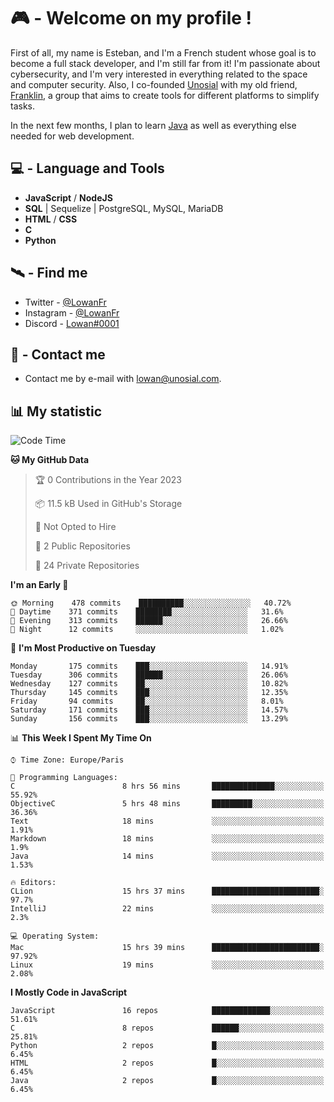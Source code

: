 # 🎮 - Welcome on my profile !
First of all, my name is Esteban, and I'm a French student whose goal is to become a full stack developer, and I'm still far from it!
I'm passionate about cybersecurity, and I'm very interested in everything related to the space and computer security.
Also, I co-founded [Unosial](https://github.com/Unosial) with my old friend, [Franklin](https://github.com/AbaFranklin/), a group that aims to create tools for different platforms to simplify tasks. 

In the next few months, I plan to learn [Java](https://www.java.com/) as well as everything else needed for web development.




## 💻 - Language and Tools
- **JavaScript** / **NodeJS**
- **SQL** | Sequelize | PostgreSQL, MySQL, MariaDB
- **HTML** / **CSS**
- **C**
- **Python**

## 🛰️ - Find me

 - Twitter - [@LowanFr](https://twitter.com/LowanFr/)
 - Instagram - [@LowanFr](https://instagram.com/LowanFr)
 - Discord -  [Lowan#0001](https://unosial.bio/Lowan)
 
## 📡 - Contact me
 - Contact me by e-mail with [lowan@unosial.com](mailto:lowan@unosial.com).

## 📊 My statistic
<!--START_SECTION:waka-->
![Code Time](http://img.shields.io/badge/Code%20Time-242%20hrs%2011%20mins-blue)

**🐱 My GitHub Data** 

> 🏆 0 Contributions in the Year 2023
 > 
> 📦 11.5 kB Used in GitHub's Storage 
 > 
> 🚫 Not Opted to Hire
 > 
> 📜 2 Public Repositories 
 > 
> 🔑 24 Private Repositories  
 > 
**I'm an Early 🐤** 

```text
🌞 Morning    478 commits    ██████████░░░░░░░░░░░░░░░   40.72% 
🌆 Daytime    371 commits    ████████░░░░░░░░░░░░░░░░░   31.6% 
🌃 Evening    313 commits    ██████░░░░░░░░░░░░░░░░░░░   26.66% 
🌙 Night      12 commits     ░░░░░░░░░░░░░░░░░░░░░░░░░   1.02%

```
📅 **I'm Most Productive on Tuesday** 

```text
Monday       175 commits    ███░░░░░░░░░░░░░░░░░░░░░░   14.91% 
Tuesday      306 commits    ██████░░░░░░░░░░░░░░░░░░░   26.06% 
Wednesday    127 commits    ██░░░░░░░░░░░░░░░░░░░░░░░   10.82% 
Thursday     145 commits    ███░░░░░░░░░░░░░░░░░░░░░░   12.35% 
Friday       94 commits     ██░░░░░░░░░░░░░░░░░░░░░░░   8.01% 
Saturday     171 commits    ███░░░░░░░░░░░░░░░░░░░░░░   14.57% 
Sunday       156 commits    ███░░░░░░░░░░░░░░░░░░░░░░   13.29%

```


📊 **This Week I Spent My Time On** 

```text
⌚︎ Time Zone: Europe/Paris

💬 Programming Languages: 
C                        8 hrs 56 mins       ██████████████░░░░░░░░░░░   55.92% 
ObjectiveC               5 hrs 48 mins       █████████░░░░░░░░░░░░░░░░   36.36% 
Text                     18 mins             ░░░░░░░░░░░░░░░░░░░░░░░░░   1.91% 
Markdown                 18 mins             ░░░░░░░░░░░░░░░░░░░░░░░░░   1.9% 
Java                     14 mins             ░░░░░░░░░░░░░░░░░░░░░░░░░   1.53%

🔥 Editors: 
CLion                    15 hrs 37 mins      ████████████████████████░   97.7% 
IntelliJ                 22 mins             ░░░░░░░░░░░░░░░░░░░░░░░░░   2.3%

💻 Operating System: 
Mac                      15 hrs 39 mins      ████████████████████████░   97.92% 
Linux                    19 mins             ░░░░░░░░░░░░░░░░░░░░░░░░░   2.08%

```

**I Mostly Code in JavaScript** 

```text
JavaScript               16 repos            █████████████░░░░░░░░░░░░   51.61% 
C                        8 repos             ██████░░░░░░░░░░░░░░░░░░░   25.81% 
Python                   2 repos             █░░░░░░░░░░░░░░░░░░░░░░░░   6.45% 
HTML                     2 repos             █░░░░░░░░░░░░░░░░░░░░░░░░   6.45% 
Java                     2 repos             █░░░░░░░░░░░░░░░░░░░░░░░░   6.45%

```



<!--END_SECTION:waka-->

